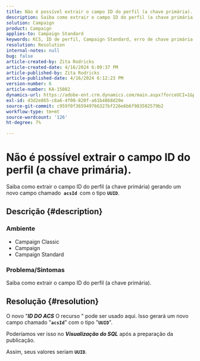 ```yaml
---
title: Não é possível extrair o campo ID do perfil (a chave primária).
description: Saiba como extrair o campo ID do perfil (a chave primária) gerando um novo campo
solution: Campaign
product: Campaign
applies-to: Campaign Standard
keywords: KCS, ID de perfil, Campaign Standard, erro de chave primária
resolution: Resolution
internal-notes: null
bug: false
article-created-by: Zita Rodricks
article-created-date: 4/16/2024 6:09:37 PM
article-published-by: Zita Rodricks
article-published-date: 4/16/2024 6:12:23 PM
version-number: 6
article-number: KA-15082
dynamics-url: https://adobe-ent.crm.dynamics.com/main.aspx?forceUCI=1&pagetype=entityrecord&etn=knowledgearticle&id=5a585b78-1cfc-ee11-a1ff-6045bd0065b6
exl-id: d3d2e865-c8a6-4f00-820f-a61b4868d20e
source-git-commit: c959f0f365949766327bf226e6b6f983502579b2
workflow-type: tm+mt
source-wordcount: '126'
ht-degree: 7%

---
```


# Não é possível extrair o campo ID do perfil (a chave primária).


Saiba como extrair o campo ID do perfil (a chave primária) gerando um novo campo chamado  <b>`acsId `</b>com o tipo <b>`UUID`</b>.

## Descrição {#description}


### <b>Ambiente</b>



- Campaign Classic
- Campaign
- Campaign Standard




### <b>Problema/Sintomas</b>

Saiba como extrair o campo ID do perfil (a chave primária).


## Resolução {#resolution}


O novo &quot;<b>*ID DO ACS</b>* O recurso &quot; pode ser usado aqui. Isso gerará um novo campo chamado &quot;<b>`acsId`</b>&quot; com o tipo &quot;<b>`UUID`</b>&quot;.

Poderíamos ver isso no <b>*Visualização do SQL</b>* após a preparação da publicação.

Assim, seus valores seriam <b>`UUID`</b>.
